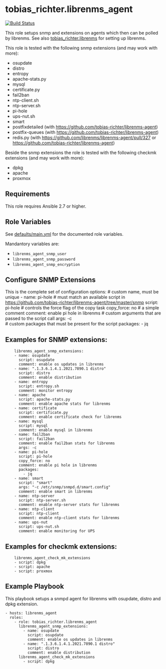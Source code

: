# tobias_richter.librenms_agent

[![Build Status](https://travis-ci.org/tobias-richter/ansible-librenms-agent.svg?branch=master)](https://travis-ci.org/tobias-richter/ansible-librenms-agent)

This role setups snmp and extensions on agents which then can be polled
by librenms. See also
[tobias_richter.librenms](https://galaxy.ansible.com/tobias_richter/librenms)
for setting up librenms.

This role is tested with the following snmp extensions (and may work
with more):
* osupdate
* distro
* entropy
* apache-stats.py
* mysql
* certificate.py
* fail2ban
* ntp-client.sh
* ntp-server.sh
* pi-hole
* ups-nut.sh
* smart
* postfixdetailed (with https://github.com/tobias-richter/librenms-agent)
* postfix-queues (with https://github.com/tobias-richter/librenms-agent)
* redis.py (with https://github.com/librenms/librenms-agent/pull/327 or https://github.com/tobias-richter/librenms-agent)

Beside the snmp extensions the role is tested with the following checkmk
extensions (and may work with more):
* dpkg
* apache
* proxmox

## Requirements

This role requires Ansible 2.7 or higher.

## Role Variables

See [defaults/main.yml](defaults/main.yml) for the documented role
variables.

Mandantory variables are:

* `librenms_agent_snmp_user`
* `librenms_agent_snmp_password`
* `librenms_agent_snmp_encryption`

## Configure SNMP Extensions

This is the complete set of configuration options:
          # custom name, must be unique
        - name: pi-hole
          # must match an available script in https://github.com/tobias-richter/librenms-agent/tree/master/snmp
          script: pi-hole
          # controls the force flag of the copy task
          copy_force: no
          # a simple comment
          comment: enable pi hole in librenms
          # custom arguments that are passed to the script call
          args: -c  
          # custom packages that must be present for the script
          packages:
            - jq

## Examples for SNMP extensions:

        librenms_agent_snmp_extensions:
        - name: osupdate
          script: osupdate
          comment: enable os updates in librenms
        - name: ".1.3.6.1.4.1.2021.7890.1 distro"
          script: distro
          comment: enable distribution
        - name: entropy
          script: entropy.sh
          comment: monitor entropy
        - name: apache
          script: apache-stats.py
          comment: enable apache stats for librenms
        - name: certificate
          script: certificate.py
          comment: enable certificate check for librenms
        - name: mysql
          script: mysql
          comment: enable mysql in librenms
        - name: fail2ban
          script: fail2ban
          comment: enable fail2ban stats for librenms
          args: -c       
        - name: pi-hole
          script: pi-hole
          copy_force: no
          comment: enable pi hole in librenms
          packages:
            - jq
        - name: smart
          script: "smart"
          args: "-c /etc/snmp/snmpd.d/smart.config"
          comment: enable smart in librenms
        - name: ntp-server
          script: ntp-server.sh
          comment: enable ntp-server stats for librenms
        - name: ntp-client
          script: ntp-client
          comment: enable ntp-client stats for librenms
        - name: ups-nut
          script: ups-nut.sh
          comment: enable monitoring for UPS     

## Examples for checkmk extensions:

        librenms_agent_check_mk_extensions
        - script: dpkg
        - script: apache
        - script: proxmox    

## Example Playbook

This playbook setups a snmpd agent for librenms with osupdate, distro and dpkg extension.

    - hosts: librenms_agent
	  roles:
	    - role: tobias_richter.librenms_agent
          librenms_agent_snmp_extensions:
            - name: osupdate
              script: osupdate
              comment: enable os updates in librenms
            - name: ".1.3.6.1.4.1.2021.7890.1 distro"
              script: distro
              comment: enable distribution
          librenms_agent_check_mk_extensions
            - script: dpkg                      